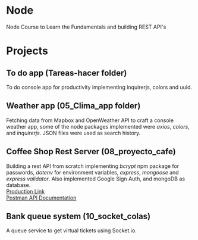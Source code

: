 # Node
Node Course to Learn the Fundamentals and building REST API's

# Projects

## To do app (Tareas-hacer folder) 
To do console app for productivity implementing inquirerjs, colors and uuid.

## Weather app (05_Clima_app folder)
Fetching data from Mapbox and OpenWeather API to craft a console weather app, some of the node packages implemented were *axios*, *colors*, and *inquirerjs*.
JSON files were used as search history.

## Coffee Shop Rest Server (08_proyecto_cafe) 
Building a rest API from scratch implementing *bcrypt* npm package for passwords, *dotenv* for environment variables, *express*, *mongoose* and *express validator*.
Also implemented Google Sign Auth, and mongoDB as database.<br>
[Production Link](https://rest-server-aldo.herokuapp.com/) <br>
[Postman API Documentation ](https://documenter.getpostman.com/view/16558440/TzsYLoZJ#aa779b2d-5919-40c6-97ac-2dbb80d78aee)

## Bank queue system (10_socket_colas)
A queue service to get virtual tickets using Socket.io.
